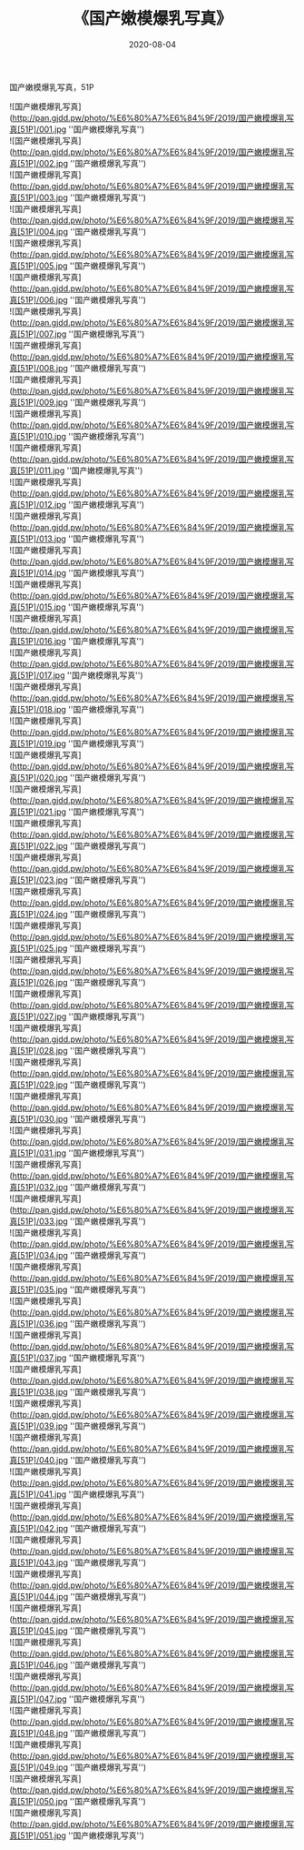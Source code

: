﻿---
layout: post
title:  《国产嫩模爆乳写真》
date:   2020-08-04
img: http://pan.gjdd.pw/photo/%E6%80%A7%E6%84%9F/2019/国产嫩模爆乳写真[51P]/000.jpg
categories: [美女, 性感, 泳衣]
---

国产嫩模爆乳写真，51P

![国产嫩模爆乳写真](http://pan.gjdd.pw/photo/%E6%80%A7%E6%84%9F/2019/国产嫩模爆乳写真[51P]/001.jpg ''国产嫩模爆乳写真'') <br>
![国产嫩模爆乳写真](http://pan.gjdd.pw/photo/%E6%80%A7%E6%84%9F/2019/国产嫩模爆乳写真[51P]/002.jpg ''国产嫩模爆乳写真'') <br>
![国产嫩模爆乳写真](http://pan.gjdd.pw/photo/%E6%80%A7%E6%84%9F/2019/国产嫩模爆乳写真[51P]/003.jpg ''国产嫩模爆乳写真'') <br>
![国产嫩模爆乳写真](http://pan.gjdd.pw/photo/%E6%80%A7%E6%84%9F/2019/国产嫩模爆乳写真[51P]/004.jpg ''国产嫩模爆乳写真'') <br>
![国产嫩模爆乳写真](http://pan.gjdd.pw/photo/%E6%80%A7%E6%84%9F/2019/国产嫩模爆乳写真[51P]/005.jpg ''国产嫩模爆乳写真'') <br>
![国产嫩模爆乳写真](http://pan.gjdd.pw/photo/%E6%80%A7%E6%84%9F/2019/国产嫩模爆乳写真[51P]/006.jpg ''国产嫩模爆乳写真'') <br>
![国产嫩模爆乳写真](http://pan.gjdd.pw/photo/%E6%80%A7%E6%84%9F/2019/国产嫩模爆乳写真[51P]/007.jpg ''国产嫩模爆乳写真'') <br>
![国产嫩模爆乳写真](http://pan.gjdd.pw/photo/%E6%80%A7%E6%84%9F/2019/国产嫩模爆乳写真[51P]/008.jpg ''国产嫩模爆乳写真'') <br>
![国产嫩模爆乳写真](http://pan.gjdd.pw/photo/%E6%80%A7%E6%84%9F/2019/国产嫩模爆乳写真[51P]/009.jpg ''国产嫩模爆乳写真'') <br>
![国产嫩模爆乳写真](http://pan.gjdd.pw/photo/%E6%80%A7%E6%84%9F/2019/国产嫩模爆乳写真[51P]/010.jpg ''国产嫩模爆乳写真'') <br>
![国产嫩模爆乳写真](http://pan.gjdd.pw/photo/%E6%80%A7%E6%84%9F/2019/国产嫩模爆乳写真[51P]/011.jpg ''国产嫩模爆乳写真'') <br>
![国产嫩模爆乳写真](http://pan.gjdd.pw/photo/%E6%80%A7%E6%84%9F/2019/国产嫩模爆乳写真[51P]/012.jpg ''国产嫩模爆乳写真'') <br>
![国产嫩模爆乳写真](http://pan.gjdd.pw/photo/%E6%80%A7%E6%84%9F/2019/国产嫩模爆乳写真[51P]/013.jpg ''国产嫩模爆乳写真'') <br>
![国产嫩模爆乳写真](http://pan.gjdd.pw/photo/%E6%80%A7%E6%84%9F/2019/国产嫩模爆乳写真[51P]/014.jpg ''国产嫩模爆乳写真'') <br>
![国产嫩模爆乳写真](http://pan.gjdd.pw/photo/%E6%80%A7%E6%84%9F/2019/国产嫩模爆乳写真[51P]/015.jpg ''国产嫩模爆乳写真'') <br>
![国产嫩模爆乳写真](http://pan.gjdd.pw/photo/%E6%80%A7%E6%84%9F/2019/国产嫩模爆乳写真[51P]/016.jpg ''国产嫩模爆乳写真'') <br>
![国产嫩模爆乳写真](http://pan.gjdd.pw/photo/%E6%80%A7%E6%84%9F/2019/国产嫩模爆乳写真[51P]/017.jpg ''国产嫩模爆乳写真'') <br>
![国产嫩模爆乳写真](http://pan.gjdd.pw/photo/%E6%80%A7%E6%84%9F/2019/国产嫩模爆乳写真[51P]/018.jpg ''国产嫩模爆乳写真'') <br>
![国产嫩模爆乳写真](http://pan.gjdd.pw/photo/%E6%80%A7%E6%84%9F/2019/国产嫩模爆乳写真[51P]/019.jpg ''国产嫩模爆乳写真'') <br>
![国产嫩模爆乳写真](http://pan.gjdd.pw/photo/%E6%80%A7%E6%84%9F/2019/国产嫩模爆乳写真[51P]/020.jpg ''国产嫩模爆乳写真'') <br>
![国产嫩模爆乳写真](http://pan.gjdd.pw/photo/%E6%80%A7%E6%84%9F/2019/国产嫩模爆乳写真[51P]/021.jpg ''国产嫩模爆乳写真'') <br>
![国产嫩模爆乳写真](http://pan.gjdd.pw/photo/%E6%80%A7%E6%84%9F/2019/国产嫩模爆乳写真[51P]/022.jpg ''国产嫩模爆乳写真'') <br>
![国产嫩模爆乳写真](http://pan.gjdd.pw/photo/%E6%80%A7%E6%84%9F/2019/国产嫩模爆乳写真[51P]/023.jpg ''国产嫩模爆乳写真'') <br>
![国产嫩模爆乳写真](http://pan.gjdd.pw/photo/%E6%80%A7%E6%84%9F/2019/国产嫩模爆乳写真[51P]/024.jpg ''国产嫩模爆乳写真'') <br>
![国产嫩模爆乳写真](http://pan.gjdd.pw/photo/%E6%80%A7%E6%84%9F/2019/国产嫩模爆乳写真[51P]/025.jpg ''国产嫩模爆乳写真'') <br>
![国产嫩模爆乳写真](http://pan.gjdd.pw/photo/%E6%80%A7%E6%84%9F/2019/国产嫩模爆乳写真[51P]/026.jpg ''国产嫩模爆乳写真'') <br>
![国产嫩模爆乳写真](http://pan.gjdd.pw/photo/%E6%80%A7%E6%84%9F/2019/国产嫩模爆乳写真[51P]/027.jpg ''国产嫩模爆乳写真'') <br>
![国产嫩模爆乳写真](http://pan.gjdd.pw/photo/%E6%80%A7%E6%84%9F/2019/国产嫩模爆乳写真[51P]/028.jpg ''国产嫩模爆乳写真'') <br>
![国产嫩模爆乳写真](http://pan.gjdd.pw/photo/%E6%80%A7%E6%84%9F/2019/国产嫩模爆乳写真[51P]/029.jpg ''国产嫩模爆乳写真'') <br>
![国产嫩模爆乳写真](http://pan.gjdd.pw/photo/%E6%80%A7%E6%84%9F/2019/国产嫩模爆乳写真[51P]/030.jpg ''国产嫩模爆乳写真'') <br>
![国产嫩模爆乳写真](http://pan.gjdd.pw/photo/%E6%80%A7%E6%84%9F/2019/国产嫩模爆乳写真[51P]/031.jpg ''国产嫩模爆乳写真'') <br>
![国产嫩模爆乳写真](http://pan.gjdd.pw/photo/%E6%80%A7%E6%84%9F/2019/国产嫩模爆乳写真[51P]/032.jpg ''国产嫩模爆乳写真'') <br>
![国产嫩模爆乳写真](http://pan.gjdd.pw/photo/%E6%80%A7%E6%84%9F/2019/国产嫩模爆乳写真[51P]/033.jpg ''国产嫩模爆乳写真'') <br>
![国产嫩模爆乳写真](http://pan.gjdd.pw/photo/%E6%80%A7%E6%84%9F/2019/国产嫩模爆乳写真[51P]/034.jpg ''国产嫩模爆乳写真'') <br>
![国产嫩模爆乳写真](http://pan.gjdd.pw/photo/%E6%80%A7%E6%84%9F/2019/国产嫩模爆乳写真[51P]/035.jpg ''国产嫩模爆乳写真'') <br>
![国产嫩模爆乳写真](http://pan.gjdd.pw/photo/%E6%80%A7%E6%84%9F/2019/国产嫩模爆乳写真[51P]/036.jpg ''国产嫩模爆乳写真'') <br>
![国产嫩模爆乳写真](http://pan.gjdd.pw/photo/%E6%80%A7%E6%84%9F/2019/国产嫩模爆乳写真[51P]/037.jpg ''国产嫩模爆乳写真'') <br>
![国产嫩模爆乳写真](http://pan.gjdd.pw/photo/%E6%80%A7%E6%84%9F/2019/国产嫩模爆乳写真[51P]/038.jpg ''国产嫩模爆乳写真'') <br>
![国产嫩模爆乳写真](http://pan.gjdd.pw/photo/%E6%80%A7%E6%84%9F/2019/国产嫩模爆乳写真[51P]/039.jpg ''国产嫩模爆乳写真'') <br>
![国产嫩模爆乳写真](http://pan.gjdd.pw/photo/%E6%80%A7%E6%84%9F/2019/国产嫩模爆乳写真[51P]/040.jpg ''国产嫩模爆乳写真'') <br>
![国产嫩模爆乳写真](http://pan.gjdd.pw/photo/%E6%80%A7%E6%84%9F/2019/国产嫩模爆乳写真[51P]/041.jpg ''国产嫩模爆乳写真'') <br>
![国产嫩模爆乳写真](http://pan.gjdd.pw/photo/%E6%80%A7%E6%84%9F/2019/国产嫩模爆乳写真[51P]/042.jpg ''国产嫩模爆乳写真'') <br>
![国产嫩模爆乳写真](http://pan.gjdd.pw/photo/%E6%80%A7%E6%84%9F/2019/国产嫩模爆乳写真[51P]/043.jpg ''国产嫩模爆乳写真'') <br>
![国产嫩模爆乳写真](http://pan.gjdd.pw/photo/%E6%80%A7%E6%84%9F/2019/国产嫩模爆乳写真[51P]/044.jpg ''国产嫩模爆乳写真'') <br>
![国产嫩模爆乳写真](http://pan.gjdd.pw/photo/%E6%80%A7%E6%84%9F/2019/国产嫩模爆乳写真[51P]/045.jpg ''国产嫩模爆乳写真'') <br>
![国产嫩模爆乳写真](http://pan.gjdd.pw/photo/%E6%80%A7%E6%84%9F/2019/国产嫩模爆乳写真[51P]/046.jpg ''国产嫩模爆乳写真'') <br>
![国产嫩模爆乳写真](http://pan.gjdd.pw/photo/%E6%80%A7%E6%84%9F/2019/国产嫩模爆乳写真[51P]/047.jpg ''国产嫩模爆乳写真'') <br>
![国产嫩模爆乳写真](http://pan.gjdd.pw/photo/%E6%80%A7%E6%84%9F/2019/国产嫩模爆乳写真[51P]/048.jpg ''国产嫩模爆乳写真'') <br>
![国产嫩模爆乳写真](http://pan.gjdd.pw/photo/%E6%80%A7%E6%84%9F/2019/国产嫩模爆乳写真[51P]/049.jpg ''国产嫩模爆乳写真'') <br>
![国产嫩模爆乳写真](http://pan.gjdd.pw/photo/%E6%80%A7%E6%84%9F/2019/国产嫩模爆乳写真[51P]/050.jpg ''国产嫩模爆乳写真'') <br>
![国产嫩模爆乳写真](http://pan.gjdd.pw/photo/%E6%80%A7%E6%84%9F/2019/国产嫩模爆乳写真[51P]/051.jpg ''国产嫩模爆乳写真'') <br>
